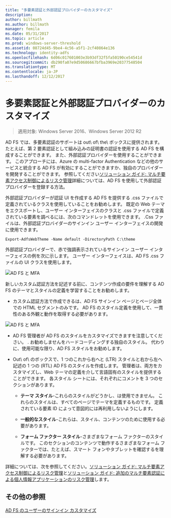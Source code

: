```yaml
---
title: "多要素認証と外部認証プロバイダーのカスタマイズ"
description: 
author: billmath
ms.author: billmath
manager: femila
ms.date: 05/31/2017
ms.topic: article
ms.prod: windows-server-threshold
ms.assetid: 08724d45-9be4-4c56-a5f1-2cf40864e136
ms.technology: identity-adfs
ms.openlocfilehash: 6d06c017601003e3b93df32f5fa50190ce54541d
ms.sourcegitcommit: db290fa07e9d50686667bfba3969e20377548504
ms.translationtype: MT
ms.contentlocale: ja-JP
ms.lasthandoff: 12/12/2017
---
```

# <a name="multi-factor-authentication-and-external-authentication-providers-customization"></a>多要素認証と外部認証プロバイダーのカスタマイズ 

>適用対象: Windows Server 2016、Windows Server 2012 R2

AD FS では、多要素認証のサポートは out\ of\ the\ ボックスに提供されます。 たとえば、第 2 要素認証として組み込みの証明書の認証を使用する AD FS を構成することができます。 また、外部認証プロバイダーを使用することができます。 このアプローチには、Azure の multi-factor Authentication などの他のサービスと統合する AD FS が有効にすることができますか、独自のプロバイダーを開発することができます。 参照してください[ソリューション ガイド: マルチ要素アクセス制御によるリスク管理](https://technet.microsoft.com/library/dn280937.aspx)詳細については、AD FS を使用して外部認証プロバイダーを登録する方法。  
  
外部認証プロバイダーが認証 UI を作成する AD FS を提供する .css ファイルで定義されているクラスを使用していることをお勧めします。 既定の Web テーマをエクスポートし、ユーザー インターフェイスのクラスと .css ファイルで定義されている要素を調べるには、次のコマンドレットを使用できます。 .Css ファイルは、外部認証プロバイダーのサインイン ユーザー インターフェイスの開発に使用できます。  
  

    Export-AdfsWebTheme -Name default -DirectoryPath C:\theme  
 
  
外部認証プロバイダーで、赤で強調表示されているサインイン ユーザー インターフェイスの例を次に示します。 ユーザー インターフェイスは、AD FS .css ファイルの UI クラスを使用します。  
  
![AD FS と MFA](media/AD-FS-user-sign-in-customization/ADFS_Blue_Custom8.png)  
  
新しいカスタム認証方法を記述する前に、コンテンツ作成の要件を理解する AD FS のテーマとスタイルの定義を学習することをお勧めします。  
  
-   カスタム認証方法で作成できるは、AD FS サインイン ページとページ全体での HTML セグメントのみです。 AD FS のスタイル定義を使用して、一貫性のある外観と動作を取得する必要があります。  
  
![AD FS と MFA](media/AD-FS-user-sign-in-customization/ADFS_Blue_Custom9.png)  
  
-   AD FS 管理者が AD FS のスタイルをカスタマイズできますを注意してください。 . お勧めしませんをハードコーディングする独自のスタイル。 代わりに、使用可能な限り、AD FS スタイルをお勧めします。  
  
-   Out\ of\ のボックスで、1 つのこれから右へと \(LTR\) スタイルと右から左へ記述の 1 つの \(RTL\) AD FS のスタイルを作成します。 管理者は、両方をカスタマイズし、Web テーマの定義を介して言語固有のスタイルを提供することができます。 各スタイル シートには、それぞれにコメントを 3 つのセクションがあります。  
  
    -   **テーマ スタイル**\-これらのスタイルがどうかし、は使用できません。 これらのスタイルは、すべてのページでテーマを定義するものです。 定義されている要素 ID によって意図的には再利用しないようにします。  
  
    -   **一般的なスタイル**\-これらは、スタイル、コンテンツのために使用する必要があります。  
  
    -   **フォーム ファクター スタイル**\-さまざまなフォーム ファクターのスタイルです。 このセクションのコンテンツで動作するさまざまなフォーム ファクターでは、たとえば、スマート フォンやタブレットを確認するを理解する必要があります。  
  
詳細については、次を参照してください。[ソリューション ガイド: マルチ要素アクセス制御によるリスク管理](https://technet.microsoft.com/library/dn280937.aspx)と[ソリューション ガイド: 追加のマルチ要素認証による個人情報アプリケーションのリスク管理](https://tnstage.redmond.corp.microsoft.com/library/dn280949.aspx)します。  

## <a name="additional-references"></a>その他の参照 
[AD FS のユーザーのサインイン カスタマイズ](AD-FS-user-sign-in-customization.md) 

